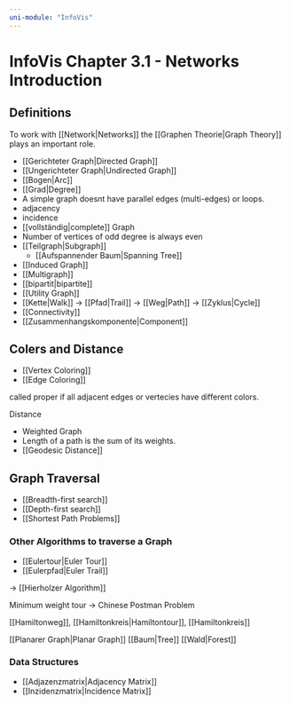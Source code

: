 ```yaml
---
uni-module: "InfoVis"
---
```


# InfoVis Chapter 3.1 - Networks Introduction

## Definitions

To work with [[Network|Networks]] the [[Graphen Theorie|Graph Theory]] plays an important role.

- [[Gerichteter Graph|Directed Graph]]
- [[Ungerichteter Graph|Undirected Graph]]
- [[Bogen|Arc]]
- [[Grad|Degree]]
- A simple graph doesnt have parallel edges (multi-edges) or loops.
- adjacency
- incidence
- [[vollständig|complete]] Graph
- Number of vertices of odd degree is always even
- [[Teilgraph|Subgraph]]
  - [[Aufspannender Baum|Spanning Tree]]
- [[Induced Graph]]
- [[Multigraph]]
- [[bipartit|bipartite]]
- [[Utility Graph]]
- [[Kette|Walk]] → [[Pfad|Trail]] → [[Weg|Path]] → [[Zyklus|Cycle]]
- [[Connectivity]]
- [[Zusammenhangskomponente|Component]]

## Colers and Distance

- [[Vertex Coloring]]
- [[Edge Coloring]]

called proper if all adjacent edges or vertecies have different colors.

Distance

- Weighted Graph
- Length of a path is the sum of its weights.
- [[Geodesic Distance]]

## Graph Traversal

- [[Breadth-first search]]
- [[Depth-first search]]
- [[Shortest Path Problems]]

### Other Algorithms to traverse a Graph

- [[Eulertour|Euler Tour]]
- [[Eulerpfad|Euler Trail]]

→ [[Hierholzer Algorithm]]

Minimum weight tour → Chinese Postman Problem

[[Hamiltonweg]], [[Hamiltonkreis|Hamiltontour]], [[Hamiltonkreis]]

[[Planarer Graph|Planar Graph]]
[[Baum|Tree]]
[[Wald|Forest]]

### Data Structures

- [[Adjazenzmatrix|Adjacency Matrix]]
- [[Inzidenzmatrix|Incidence Matrix]]
